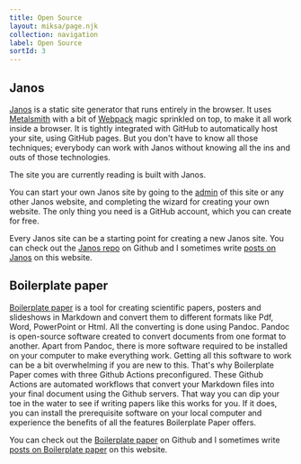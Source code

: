 ```yaml
---
title: Open Source
layout: miksa/page.njk
collection: navigation
label: Open Source
sortId: 3
---
```


## Janos

[Janos](https://neumannjs.github.io/Janos-starter/) is a static site generator that runs entirely in the browser. It uses [Metalsmith](https://metalsmith.io/) with a bit of [Webpack](https://webpack.js.org/) magic sprinkled on top, to make it all work inside a browser. It is tightly integrated with GitHub to automatically host your site, using GitHub pages. But you don't have to know all those techniques; everybody can work with Janos without knowing all the ins and outs of those technologies.

The site you are currently reading is built with Janos.

You can start your own Janos site by going to the [admin](/admin) of this site or any other Janos website, and completing the wizard for creating your own website. The only thing you need is a GitHub account, which you can create for free.

Every Janos site can be a starting point for creating a new Janos site. You can check out the [Janos repo](https://github.com/neumannjs/Janos) on Github and I sometimes write [posts on Janos](/topics/janos/) on this website.

## Boilerplate paper

[Boilerplate paper](https://github.com/neumannjs/boilerplate-paper) is a tool for creating scientific papers, posters and slideshows in Markdown and convert them to different formats like Pdf, Word, PowerPoint or Html. All the converting is done using Pandoc. Pandoc is open-source software created to convert documents from one format to another. Apart from Pandoc, there is more software required to be installed on your computer to make everything work. Getting all this software to work can be a bit overwhelming if you are new to this. That's why Boilerplate Paper comes with three Github Actions preconfigured. These Github Actions are automated workflows that convert your Markdown files into your final document using the Github servers. That way you can dip your toe in the water to see if writing papers like this works for you. If it does, you can install the prerequisite software on your local computer and experience the benefits of all the features Boilerplate Paper offers.

You can check out the [Boilerplate paper](https://github.com/neumannjs/boilerplate-paper) on Github and I sometimes write [posts on Boilerplate paper](/topics/boilerplate-paper/) on this website.
